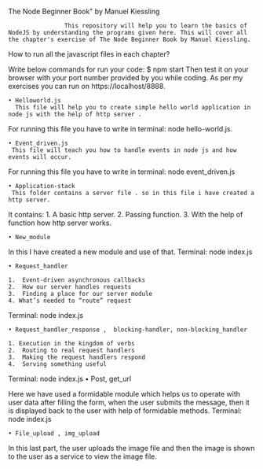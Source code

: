 The Node Beginner Book" by Manuel Kiessling


                    This repository will help you to learn the basics of NodeJS by understanding the programs given here. This will cover all the chapter's exercise of The Node Beginner Book by Manuel Kiessling.

How to run all the javascript files in each chapter?

Write below commands for run your code:
$ npm start
Then test it on your browser with your port number provided by you while coding. As per my exercises you can run on https://localhost/8888.

    • Helloworld.js
      This file will help you to create simple hello world application in node js with the help of http server .
For running this file you have to write in terminal: node hello-world.js.

    • Event_driven.js
     This file will teach you how to handle events in node js and how events will occur.
For running this file you have to write in terminal: node event_driven.js

    • Application-stack
     This folder contains a server file . so in this file i have created a http server.
It contains:
    1. A  basic http server.
    2. Passing function.
    3. With the help of function how http server works.

    • New_module
  In this I have created a new module and use of that.
Terminal: node index.js

    • Request_handler

    1.  Event-driven asynchronous callbacks
    2.  How our server handles requests
    3.  Finding a place for our server module
    4. What’s needed to “route” request

Terminal: node index.js



    • Request_handler_response ,  blocking-handler, non-blocking_handler

    1. Execution in the kingdom of verbs
    2.  Routing to real request handlers
    3.  Making the request handlers respond
    4.  Serving something useful

Terminal: node index.js
    • Post, get_url

Here we have used a formidable module which helps us to operate with user data after filling the form, when the user submits the message, then it is displayed back to the user with help of formidable methods. 
Terminal: node index.js

    • File_upload , img_upload

In this last part, the user uploads the image file and then the image is shown to the user as a service to view the image file.
